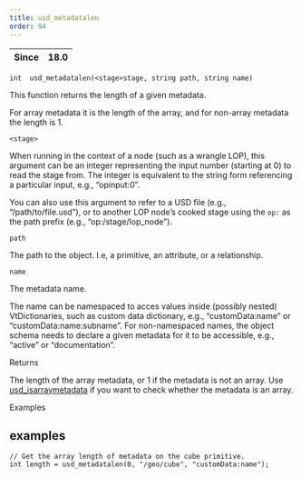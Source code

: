 ```yaml
---
title: usd_metadatalen
order: 94
---
```

| Since | 18.0 |
| --- | --- |

`int  usd_metadatalen(<stage>stage, string path, string name)`

This function returns the length of a given metadata.

For array metadata it is the length of the array, and for non-array metadata the length is 1.

`<stage>`

When running in the context of a node (such as a wrangle LOP), this argument can be an integer representing the input number (starting at 0) to read the stage from. The integer is equivalent to the string form referencing a particular input, e.g., “opinput:0”.

You can also use this argument to refer to a USD file (e.g., “/path/to/file.usd”), or to another LOP node’s cooked stage using the `op:` as the path prefix (e.g., “op:/stage/lop_node”).

`path`

The path to the object. I.e, a primitive, an attribute, or a relationship.

`name`

The metadata name.

The name can be namespaced to acces values inside (possibly nested) VtDictionaries, such as custom data dictionary, e.g., “customData:name” or “customData:name:subname”. For non-namespaced names, the object schema needs to declare a given metadata for it to be accessible, e.g., “active” or “documentation”.

Returns

The length of the array metadata, or 1 if the metadata is not an array. Use [usd_isarraymetadata](/en/houdini-vex/usd/usd_isarraymetadata "Checks if the given metadata is an array.") if you want to check whether the metadata is an array.

Examples

## examples

```vex
// Get the array length of metadata on the cube primitive.
int length = usd_metadatalen(0, "/geo/cube", "customData:name");

```
